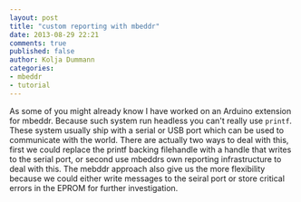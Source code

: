 ```yaml
---
layout: post
title: "custom reporting with mbeddr"
date: 2013-08-29 22:21
comments: true
published: false
author: Kolja Dummann
categories: 
- mbeddr
- tutorial
---
```


As some of you might already know I have worked on an Arduino extension for mbeddr. Because such system run headless you can't really use `printf`. These system usually ship with a serial or USB port which can be used to communicate with the world. There are actually two ways to deal with this, first we could replace the printf backing filehandle with a handle that writes to the serial port, or second use mbeddrs own reporting infrastructure to deal with this. The mebddr approach also give us the more flexibility because we could either write messages to the seiral port or store critical errors in the EPROM for further investigation.
